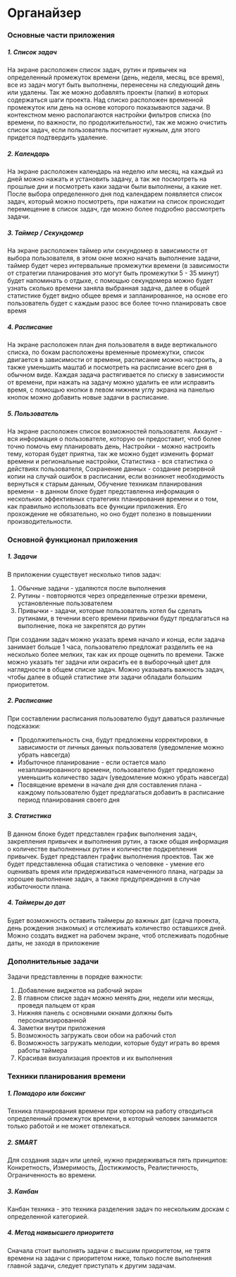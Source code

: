 # Органайзер

### Основные части приложения
##### 1. Список задач
На экране расположен список задач, рутин и привычек на определенный промежуток времени (день, неделя, месяц, все время), все из задач могут быть выполнены, перенесены на следующий день или удалены. Так же можно добавлять проекты (папки) в которых содержаться шаги проекта. Над списко расположен временной промежуток или день на основе которого показываются задачи. В контекстном меню располагаются настройки фильтров списка (по времени, по важности, по продолжительности), так же можно очистить список задач, если пользователь посчитает нужным, для этого придется подтвердить удаление.
##### 2. Календарь
На экране расположен календарь на неделю или месяц, на каждый из дней можно нажать и установить задачу, а так же посмотреть на прошлые дни и посмотреть каки задачи были выполнены, а какие нет. После выбора определенного дня под календарем появляется список задач, который можно посмотреть, при нажатии на список происходит перемещение в список задач, где можно более подробно рассмотреть задачи.
##### 3. Таймер / Секундомер
На экране расположен таймер или секундомер в зависимости от выбора пользователя, в этом окне можно начать выполнение задачи, таймер будет через интервальные промежутки времени (в зависимости от стратегии планирования это могут быть промежутки 5 - 35 минут) будет напоминать о отдыхе, с помощью секундомера можно будет узнать сколько времени заняла выбранная задача, далее в общей статистике будет видно общее время и запланированное, на основе его пользователь будет с каждым разос все более точно планировать свое время
##### 4. Расписание
На экране расположен план дня пользователя в виде вертикального списка, по бокам расположены временные промежутки, список двигается в зависимости от времени, расписание можно настроить, а также уменьшить маштаб и посмотреть на расписание всего дня в обычном виде. Каждая задача растягивается по списку в зависимости от времени, при нажать на задачу можно удалить ее или исправить время, с помощью кнопки в левом нижнем углу экрана на панелью кнопок можно добавить новые задачи в расписание.
##### 5. Пользователь
На экране расположен список возможностей пользователя. Аккаунт - вся информация о пользователе, которую он предоставит, чтоб более точно помочь ему планировать день, Настройки - можно настроить тему, которая будет приятна, так же можно будет изменить формат времени и региональные настройки, Статистика - вся статистика о действиях пользователя, Сохранение данных - создание резервной копии на случай ошибок в расписании, если возникнет необходимость вернуться к старым данным, Обучение техникам планирования времени - в данном блоке будет представленна информация о нескольких эффективных стратегиях планирования времени и о том, как правильно использовать все функции приложения. Его прохождение не обязательно, но оно будет полезно в повышениии производительности.
 
### Основной функционал приложения
##### 1. Задачи
В приложении существует несколько типов задач:
1. Обычные задачи - удаляются после выполнения
2. Рутины - повторяются через определенные отрезки времени, установленные пользователем
3. Привычки - задачи, которые пользователь хотел бы сделать рутинами, в течении всего времени привычки будут предлагаться на выполнение, пока не закрепятся до рутин

При создании задач можно указать время начало и конца, если задача занимает больше 1 часа, пользователю предложат разделить ее на несколько более мелких, так как их проще оценить по времени. Также можно указать тег задачи или окрасить ее в выборочный цвет для наглядности в общем списке задач. Можно указывать важность задач, чтобы далее в общей статистике эти задачи обладали большим приоритетом.
##### 2. Расписание
При составлении расписания пользователю будут даваться различные подсказки:
* Продолжительность сна, будут предложены корректировки, в зависимости от личных данных пользователя (уведомление можно убрать навсегда)
* Избыточное планирование - если остается мало незапланированного времени, пользователю будет предложено уменьшить количество задач (уведомление можно убрать навсегда)
* Посвящение времени в начале дня для составления плана - каждому пользователю будет предлагаться добавить в расписание период планирования своего дня

##### 3. Статистика
В данном блоке будет представлен график выполнения задач, закрепления привычек и выполнения рутин, а также общая информация о количестве выполненных рутин и количестве подкрепления привычек.
Будет представлен график выполнения проектов. Так же будет представленна общая статистика о человеке - умение его оценивать время или придерживаться намеченного плана, награды за хорошее выполнение задач, а также предупреждения в случае избыточности плана.
##### 4. Таймеры до дат
Будет возможность оставить таймеры до важных дат (сдача проекта, день рождения знакомых) и отслеживать количество оставшихся дней. Можно создать виджет на рабочем экране, чтоб отслеживать подобные даты, не заходя в приложение

### Дополнительные задачи
Задачи представленны в порядке важности:
1. Добавление виджетов на рабочий экран
2. В главном списке задач можно менять дни, недели или месяцы, проведя пальцем от края
3. Нижняя панель с основными окнами должны быть персонализированной
4. Заметки внутри приложения
5. Возможность загружать свои обои на рабочий стол
6. Возможность загружать мелодии, которые будут играть во время работы таймера
7. Красивая визуализация проектов и их выполнения

### Техники планирования времени
##### 1. Помадоро или боксинг
Техника планирования времени при котором на работу отводиться определенный промежуток времени, в который человек занимается только работой и не может отвлекаться.
##### 2. SMART
Для создания задач или целей, нужно придерживаться пять принципов: Конкретность, Измеримость, Достижимость, Реалистичность, Ограниченность во времени.
##### 3. Канбан
Канбан техника - это техника разделения задач по нескольким доскам с определенной категорией.
##### 4. Метод наивысшего приоритета
Сначала стоит выполнять задачи с высшим приоритетом, не трятя времени на задачи с приоритетом ниже, только после выполнения главной задачи, следует приступать к другим задачам.
